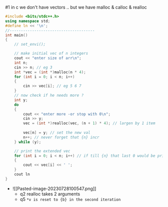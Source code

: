 #1
in c we don't have vectors .. but we have malloc & calloc & realloc
```cpp
#include <bits/stdc++.h>
using namespace std;
#define ln << '\n';
//--------------------------------------
int main()
{
    // set_envi();

    // make initial vec of n integers
    cout << "enter size of arr\n";
    int n;
    cin >> n; // eg 3
    int *vec = (int *)malloc(n * 4);
    for (int i = 0; i < n; i++)
    {
        cin >> vec[i]; // eg 5 6 7
    }
    // now check if he needs more ?
    int y;
    do
    {
        cout << "enter more -or stop with 0\n";
        cin >> y;
        vec = (int *)realloc(vec, (n + 1) * 4); // largen by 1 item
        
        vec[n] = y; // set the new val
        n++; // never forget that {n} incr
    } while (y);

    // print the extended vec
    for (int i = 0; i < n; i++) // if till {n} that last 0 would be printed
    {
        cout << vec[i] << ' ';
    }
    cout ln
}
```

- ![[Pasted-image-20230728100547.png]]
	- q2 realloc takes 2 arguments
	- q5 `*v is reset to {b} in the second iteration`
